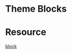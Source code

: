 # Theme Blocks

# Resource
[block](https://shopify.dev/docs/storefronts/themes/architecture/blocks/theme-blocks/quick-start?framework=liquid)
